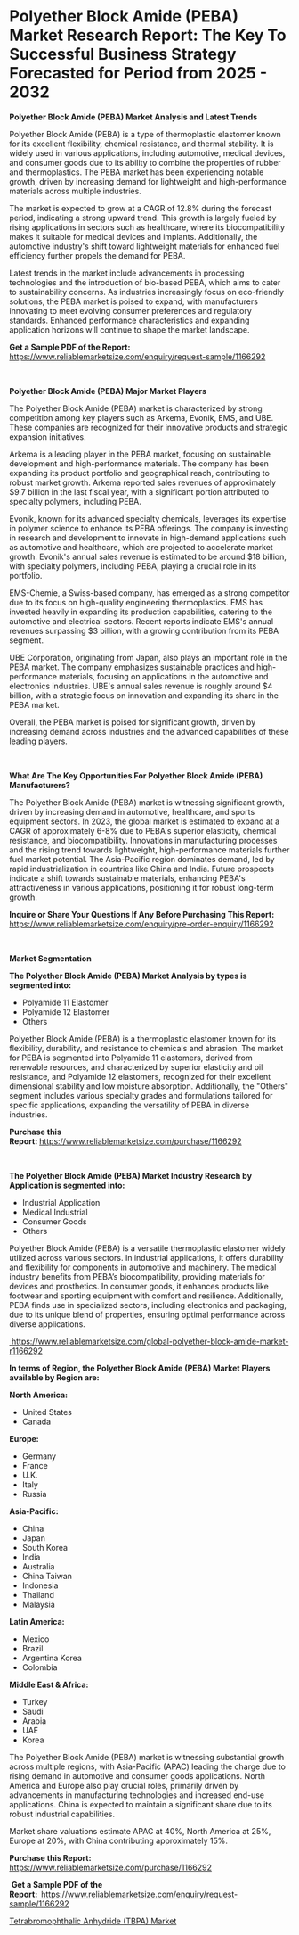 <p><h1>Polyether Block Amide (PEBA) Market Research Report: The Key To Successful Business Strategy Forecasted for Period from 2025 - 2032</h1></p><p><strong>Polyether Block Amide (PEBA) Market Analysis and Latest Trends</strong></p>
<p><p>Polyether Block Amide (PEBA) is a type of thermoplastic elastomer known for its excellent flexibility, chemical resistance, and thermal stability. It is widely used in various applications, including automotive, medical devices, and consumer goods due to its ability to combine the properties of rubber and thermoplastics. The PEBA market has been experiencing notable growth, driven by increasing demand for lightweight and high-performance materials across multiple industries.</p><p>The market is expected to grow at a CAGR of 12.8% during the forecast period, indicating a strong upward trend. This growth is largely fueled by rising applications in sectors such as healthcare, where its biocompatibility makes it suitable for medical devices and implants. Additionally, the automotive industry's shift toward lightweight materials for enhanced fuel efficiency further propels the demand for PEBA.</p><p>Latest trends in the market include advancements in processing technologies and the introduction of bio-based PEBA, which aims to cater to sustainability concerns. As industries increasingly focus on eco-friendly solutions, the PEBA market is poised to expand, with manufacturers innovating to meet evolving consumer preferences and regulatory standards. Enhanced performance characteristics and expanding application horizons will continue to shape the market landscape.</p></p>
<p><strong>Get a Sample PDF of the Report:&nbsp;</strong> <a href="https://www.reliablemarketsize.com/enquiry/request-sample/1166292?utm_campaign=2216&utm_medium=2&utm_source=Github&utm_content=ia&utm_term=02022025&utm_id=polyether-block-amide-peba">https://www.reliablemarketsize.com/enquiry/request-sample/1166292</a></p>
<p>&nbsp;</p>
<p><strong>Polyether Block Amide (PEBA) Major Market Players</strong></p>
<p><p>The Polyether Block Amide (PEBA) market is characterized by strong competition among key players such as Arkema, Evonik, EMS, and UBE. These companies are recognized for their innovative products and strategic expansion initiatives.</p><p>Arkema is a leading player in the PEBA market, focusing on sustainable development and high-performance materials. The company has been expanding its product portfolio and geographical reach, contributing to robust market growth. Arkema reported sales revenues of approximately $9.7 billion in the last fiscal year, with a significant portion attributed to specialty polymers, including PEBA.</p><p>Evonik, known for its advanced specialty chemicals, leverages its expertise in polymer science to enhance its PEBA offerings. The company is investing in research and development to innovate in high-demand applications such as automotive and healthcare, which are projected to accelerate market growth. Evonik's annual sales revenue is estimated to be around $18 billion, with specialty polymers, including PEBA, playing a crucial role in its portfolio.</p><p>EMS-Chemie, a Swiss-based company, has emerged as a strong competitor due to its focus on high-quality engineering thermoplastics. EMS has invested heavily in expanding its production capabilities, catering to the automotive and electrical sectors. Recent reports indicate EMS's annual revenues surpassing $3 billion, with a growing contribution from its PEBA segment.</p><p>UBE Corporation, originating from Japan, also plays an important role in the PEBA market. The company emphasizes sustainable practices and high-performance materials, focusing on applications in the automotive and electronics industries. UBE's annual sales revenue is roughly around $4 billion, with a strategic focus on innovation and expanding its share in the PEBA market.</p><p>Overall, the PEBA market is poised for significant growth, driven by increasing demand across industries and the advanced capabilities of these leading players.</p></p>
<p>&nbsp;</p>
<p><strong>What Are The Key Opportunities For Polyether Block Amide (PEBA) Manufacturers?</strong></p>
<p><p>The Polyether Block Amide (PEBA) market is witnessing significant growth, driven by increasing demand in automotive, healthcare, and sports equipment sectors. In 2023, the global market is estimated to expand at a CAGR of approximately 6-8% due to PEBA's superior elasticity, chemical resistance, and biocompatibility. Innovations in manufacturing processes and the rising trend towards lightweight, high-performance materials further fuel market potential. The Asia-Pacific region dominates demand, led by rapid industrialization in countries like China and India. Future prospects indicate a shift towards sustainable materials, enhancing PEBA's attractiveness in various applications, positioning it for robust long-term growth.</p></p>
<p><strong>Inquire or Share Your Questions If Any Before Purchasing This Report:</strong> <a href="https://www.reliablemarketsize.com/enquiry/pre-order-enquiry/1166292?utm_campaign=2216&utm_medium=2&utm_source=Github&utm_content=ia&utm_term=02022025&utm_id=polyether-block-amide-peba">https://www.reliablemarketsize.com/enquiry/pre-order-enquiry/1166292</a></p>
<p>&nbsp;</p>
<p><strong>Market Segmentation</strong></p>
<p><strong>The Polyether Block Amide (PEBA) Market Analysis by types is segmented into:</strong></p>
<p><ul><li>Polyamide 11 Elastomer</li><li>Polyamide 12 Elastomer</li><li>Others</li></ul></p>
<p><p>Polyether Block Amide (PEBA) is a thermoplastic elastomer known for its flexibility, durability, and resistance to chemicals and abrasion. The market for PEBA is segmented into Polyamide 11 elastomers, derived from renewable resources, and characterized by superior elasticity and oil resistance, and Polyamide 12 elastomers, recognized for their excellent dimensional stability and low moisture absorption. Additionally, the "Others" segment includes various specialty grades and formulations tailored for specific applications, expanding the versatility of PEBA in diverse industries.</p></p>
<p><strong>Purchase this Report:&nbsp;</strong><a href="https://www.reliablemarketsize.com/purchase/1166292?utm_campaign=2216&utm_medium=2&utm_source=Github&utm_content=ia&utm_term=02022025&utm_id=polyether-block-amide-peba">https://www.reliablemarketsize.com/purchase/1166292</a></p>
<p>&nbsp;</p>
<p><strong>The Polyether Block Amide (PEBA) Market Industry Research by Application is segmented into:</strong></p>
<p><ul><li>Industrial Application</li><li>Medical Industrial</li><li>Consumer Goods</li><li>Others</li></ul></p>
<p><p>Polyether Block Amide (PEBA) is a versatile thermoplastic elastomer widely utilized across various sectors. In industrial applications, it offers durability and flexibility for components in automotive and machinery. The medical industry benefits from PEBA’s biocompatibility, providing materials for devices and prosthetics. In consumer goods, it enhances products like footwear and sporting equipment with comfort and resilience. Additionally, PEBA finds use in specialized sectors, including electronics and packaging, due to its unique blend of properties, ensuring optimal performance across diverse applications.</p></p>
<p><a href="https://www.reliablemarketsize.com/global-polyether-block-amide-market-r1166292?utm_campaign=2216&utm_medium=2&utm_source=Github&utm_content=ia&utm_term=02022025&utm_id=polyether-block-amide-peba">&nbsp;https://www.reliablemarketsize.com/global-polyether-block-amide-market-r1166292</a></p>
<p><strong>In terms of Region, the Polyether Block Amide (PEBA) Market Players available by Region are:</strong></p>
<p>
    <p> <strong> North America: </strong>
        <ul>
            <li>United States</li>
            <li>Canada</li>
        </ul>
        </p> 
    <p> <strong> Europe: </strong>
        <ul>
            <li>Germany</li>
            <li>France</li>
            <li>U.K.</li>
            <li>Italy</li>
            <li>Russia</li>
        </ul>
        </p> 
    <p> <strong> Asia-Pacific: </strong>
        <ul>
            <li>China</li>
            <li>Japan</li>
            <li>South Korea</li>
            <li>India</li>
            <li>Australia</li>
            <li>China Taiwan</li>
            <li>Indonesia</li>
            <li>Thailand</li>
            <li>Malaysia</li>
        </ul>
        </p> 
    <p> <strong> Latin America: </strong>
        <ul>
            <li>Mexico</li>
            <li>Brazil</li>
            <li>Argentina Korea</li>
            <li>Colombia</li>
        </ul>
        </p> 
    <p> <strong> Middle East & Africa: </strong>
        <ul>
            <li>Turkey</li>
            <li>Saudi</li>
            <li>Arabia</li>
            <li>UAE</li>
            <li>Korea</li>
        </ul>
    </p>
    </p>
<p><p>The Polyether Block Amide (PEBA) market is witnessing substantial growth across multiple regions, with Asia-Pacific (APAC) leading the charge due to rising demand in automotive and consumer goods applications. North America and Europe also play crucial roles, primarily driven by advancements in manufacturing technologies and increased end-use applications. China is expected to maintain a significant share due to its robust industrial capabilities. </p><p>Market share valuations estimate APAC at 40%, North America at 25%, Europe at 20%, with China contributing approximately 15%.</p></p>
<p><strong>Purchase this Report: </strong><a href="https://www.reliablemarketsize.com/purchase/1166292?utm_campaign=2216&utm_medium=2&utm_source=Github&utm_content=ia&utm_term=02022025&utm_id=polyether-block-amide-peba">https://www.reliablemarketsize.com/purchase/1166292</a></p>
<p>&nbsp;<strong>Get a Sample PDF of the Report:&nbsp;&nbsp;</strong><a href="https://www.reliablemarketsize.com/enquiry/request-sample/1166292?utm_campaign=2216&utm_medium=2&utm_source=Github&utm_content=ia&utm_term=02022025&utm_id=polyether-block-amide-peba">https://www.reliablemarketsize.com/enquiry/request-sample/1166292</a></p>
<p><strong></strong></p>
<p><p><a href="https://github.com/millionkaryn68/Market-Research-Report-List-1/blob/main/tetrabromophthalic-anhydride-tbpa-market.md?utm_campaign=2216&utm_medium=2&utm_source=Github&utm_content=ia&utm_term=02022025&utm_id=polyether-block-amide-peba">Tetrabromophthalic Anhydride (TBPA) Market</a></p></p>